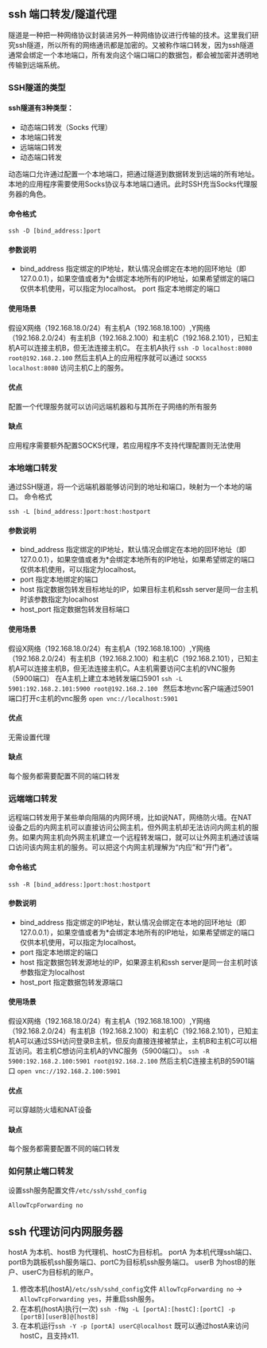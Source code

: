 ## ssh 端口转发/隧道代理

隧道是一种把一种网络协议封装进另外一种网络协议进行传输的技术。这里我们研究ssh隧道，所以所有的网络通讯都是加密的。又被称作端口转发，因为ssh隧道通常会绑定一个本地端口，所有发向这个端口端口的数据包，都会被加密并透明地传输到远端系统。


### SSH隧道的类型

#### ssh隧道有3种类型：

- 动态端口转发（Socks 代理）
- 本地端口转发
- 远端端口转发
- 动态端口转发

动态端口允许通过配置一个本地端口，把通过隧道到数据转发到远端的所有地址。本地的应用程序需要使用Socks协议与本地端口通讯。此时SSH充当Socks代理服务器的角色。

#### 命令格式

`ssh -D [bind_address:]port`

#### 参数说明

- bind_address 指定绑定的IP地址，默认情况会绑定在本地的回环地址（即127.0.0.1），如果空值或者为*会绑定本地所有的IP地址，如果希望绑定的端口仅供本机使用，可以指定为localhost。 
port 指定本地绑定的端口 

#### 使用场景

假设X网络（192.168.18.0/24）有主机A（192.168.18.100）,Y网络（192.168.2.0/24）有主机B（192.168.2.100）和主机C（192.168.2.101），已知主机A可以连接主机B，但无法连接主机C。 在主机A执行 
`ssh -D localhost:8080 root@192.168.2.100`
然后主机A上的应用程序就可以通过 
`SOCKS5 localhost:8080`
访问主机C上的服务。

#### 优点

配置一个代理服务就可以访问远端机器和与其所在子网络的所有服务 

#### 缺点

应用程序需要额外配置SOCKS代理，若应用程序不支持代理配置则无法使用

### 本地端口转发

通过SSH隧道，将一个远端机器能够访问到的地址和端口，映射为一个本地的端口。 
命令格式

`ssh -L [bind_address:]port:host:hostport `
#### 参数说明

- bind_address 指定绑定的IP地址，默认情况会绑定在本地的回环地址（即127.0.0.1），如果空值或者为*会绑定本地所有的IP地址，如果希望绑定的端口仅供本机使用，可以指定为localhost。 
- port 指定本地绑定的端口 
- host 指定数据包转发目标地址的IP，如果目标主机和ssh server是同一台主机时该参数指定为localhost 
- host_port 指定数据包转发目标端口 

#### 使用场景

假设X网络（192.168.18.0/24）有主机A（192.168.18.100）,Y网络（192.168.2.0/24）有主机B（192.168.2.100）和主机C（192.168.2.101），已知主机A可以连接主机B，但无法连接主机C。A主机需要访问C主机的VNC服务（5900端口） 
在A主机上建立本地转发端口5901 
`ssh -L 5901:192.168.2.101:5900 root@192.168.2.100 `
然后本地vnc客户端通过5901端口打开c主机的vnc服务 
`open vnc://localhost:5901`
#### 优点 
无需设置代理

#### 缺点 
每个服务都需要配置不同的端口转发

### 远端端口转发

远程端口转发用于某些单向阻隔的内网环境，比如说NAT，网络防火墙。在NAT设备之后的内网主机可以直接访问公网主机，但外网主机却无法访问内网主机的服务。如果内网主机向外网主机建立一个远程转发端口，就可以让外网主机通过该端口访问该内网主机的服务。可以把这个内网主机理解为“内应”和“开门者”。

#### 命令格式 
`ssh -R [bind_address:]port:host:hostport`

#### 参数说明 
- bind_address 指定绑定的IP地址，默认情况会绑定在本地的回环地址（即127.0.0.1），如果空值或者为*会绑定本地所有的IP地址，如果希望绑定的端口仅供本机使用，可以指定为localhost。 
- port 指定本地绑定的端口 
- host 指定数据包转发源地址的IP，如果源主机和ssh server是同一台主机时该参数指定为localhost 
- host_port 指定数据包转发源端口

#### 使用场景

假设X网络（192.168.18.0/24）有主机A（192.168.18.100）,Y网络（192.168.2.0/24）有主机B（192.168.2.100）和主机C（192.168.2.101），已知主机A可以通过SSH访问登录B主机，但反向直接连接被禁止，主机B和主机C可以相互访问。若主机C想访问主机A的VNC服务（5900端口）。 
`ssh -R 5900:192.168.2.100:5901 root@192.168.2.100` 
然后主机C连接主机B的5901端口 
`open vnc://192.168.2.100:5901`
#### 优点 
可以穿越防火墙和NAT设备

#### 缺点 
每个服务都需要配置不同的端口转发

### 如何禁止端口转发

设置ssh服务配置文件`/etc/ssh/sshd_config `

`AllowTcpForwarding no`

## ssh 代理访问内网服务器

hostA 为本机、hostB 为代理机、hostC为目标机。
portA 为本机代理ssh端口、portB为跳板机ssh服务端口、portC为目标机ssh服务端口。
userB 为hostB的账户、userC为目标机的账户。
1. 修改本机(hostA)`/etc/ssh/sshd_config`文件 `AllowTcpForwarding no` -> `AllowTcpForwarding yes`，并重启ssh服务。
2. 在本机(hostA)执行(一次) `ssh -fNg -L [portA]:[hostC]:[portC] -p [portB][userB]@[hostB] `
3. 在本机运行`ssh -Y -p [portA] userC@localhost`
既可以通过hostA来访问hostC，且支持x11.
